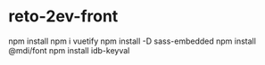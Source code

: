 # reto-2ev-front
npm install
npm i vuetify
npm install -D sass-embedded
npm install @mdi/font
npm install idb-keyval